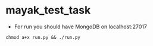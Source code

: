 # mayak_test_task
- For run you should have MongoDB on localhost:27017
```
chmod a+x run.py && ./run.py
```
